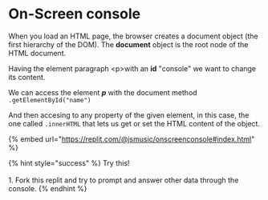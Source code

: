 # On-Screen console

&#x20;When you load an HTML page, the browser creates a document object (the first hierarchy of the DOM). The **document** object is the root node of the HTML document.

Having the element paragraph \<p>with an **id** "console" we want to change its content.&#x20;

We can access  the element _**p**_ with the document method `.getElementById("name")`&#x20;

And then accesing to any property of the given element, in this case, the one called `.innerHTML` that lets us get or set the HTML content of the object.



{% embed url="https://replit.com/@jsmusic/onscreenconsole#index.html" %}

{% hint style="success" %}
Try this!\
\
1\. Fork this replit and try to prompt and answer other data through the console.
{% endhint %}
